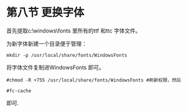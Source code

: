 # 第八节 更换字体

首先提取c:\windows\fonts 里所有的ttf 和ttc 字体文件。

为新字体新建一个目录便于管理：

`mkdir -p /usr/local/share/fonts/WindowsFonts`

将字体文件复制进WindowsFonts 即可。

```
#chmod -R +755 /usr/local/share/fonts/WindowsFonts #刷新权限，然后

#fc-cache
```
即可.
